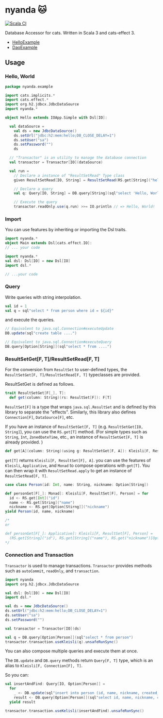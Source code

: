 # nyanda 🐱

[![Scala CI](https://github.com/tototoshi/nyanda/actions/workflows/scala.yml/badge.svg)](https://github.com/tototoshi/nyanda/actions/workflows/scala.yml)

Database Accessor for cats. Written in Scala 3 and cats-effect 3.

- [HelloExample](./example/src/main/scala/nyanda/example/HelloExample.scala)
- [DaoExample](./example/src/main/scala/nyanda/example/DaoExample.scala)

## Usage


### Hello, World

```scala
package nyanda.example

import cats.implicits.*
import cats.effect.*
import org.h2.jdbcx.JdbcDataSource
import nyanda.*

object Hello extends IOApp.Simple with Dsl[IO]:

  val dataSource =
    val ds = new JdbcDataSource()
    ds.setUrl("jdbc:h2:mem:hello;DB_CLOSE_DELAY=1")
    ds.setUser("sa")
    ds.setPassword("")
    ds

  // "Transactor" is an utility to manage the database connection
  val transactor = Transactor[IO](dataSource)

  val run =
    // Declare a instance of "ResultSetRead" Type class
    given ResultSetRead[IO, String] = ResultSetRead(RS.get[String]("hello"))

    // Declare a query
    val q: Query[IO, String] = DB.query[String](sql"select 'Hello, World!' as hello")

    // Execute the query
    transactor.readOnly.use(q.run) >>= IO.println // => Hello, World!
```

### Import

You can use features by inheriting or importing the Dsl traits.

```scala
import nyanda.*
object Main extends Dsl[cats.effect.IO]:
// ... your code
```

```scala
import nyanda.*
val dsl: Dsl[IO] = new Dsl[IO]
import dsl.*

// ...your code
```

### Query

Write queries with string interpolation.

```scala
val id = 1
val q = sql"select * from person where id = ${id}"
```

and execute the queries.

```scala
// Equivalent to java.sql.Connection#executeUpdate
DB.update(sql"create table ....")

// Equivalent to java.sql.Connection#executeQuery
DB.query[Option[String]](sql"select * from ....")
```

### ResultSetGet[F, T]/ResultSetRead[F, T]

For the conversion from `ResultSet` to user-defined types, the `ResultSetGet[F, T]/ResultSetRead[F, T]` typeclasses are provided.

ResultSetGet is defined as follows.

```scala
trait ResultSetGet[F[_], T]:
  def get(column: String)(rs: ResultSet[F]): F[T]
```

`ResultSet[F]` is a type that wraps `java.sql.ResultSet` and is defined by this library to separate the "effects". Similarly, this library also defines `Connection[F]`, `DataSource[F]`, etc.


If you have an instance of `ResultSetGet[F, T]` (e.g. `ResultSetGet[IO, String]`), you can use the `RS.get[T]` method. (For simple types such as `String`, `Int`, `ZonedDateTime`, etc., an instance of `ResultSetGet[F, T]` is already provided.
)

```scala
def get[A](column: String)(using g: ResultSetGet[F, A]): Kleisli[F, ResultSet[F], A]
```

`get[T]` returns `Kleisli[F, ResultSet[F], A]`. you can use the features of `Kleisli`, `Applicative`, and `Monad` to compose operations with `get[T]`.
 You can then wrap it with `ResultSetRead.apply` to get an instance of `ResultSetRead[F, T]`.

```scala
case class Person(id: Int, name: String, nickname: Option[String])

def personGet[F[_]: Monad]: Kleisli[F, ResultSet[F], Person] = for
  id <- RS.get[Int]("id")
  name <- RS.get[String]("name")
  nickname <- RS.get[Option[Stirng]]("nickname")
yield Person(id, name, nickname)

/*
or

def personGet[F[_]: Applicative]: Kleisli[F, ResultSet[F], Person] =
  (RS.get[String]("id"), RS.get[String]("name"), RS.get("nickname")[Option[String]).mapN(Person.apply)
*/
```

### Connection and Transaction

`Transactor` is used to manage transactions. `Transactor` provides methods such as `autoCommit`, `readOnly`, and `transaction`.

```scala
import nyanda
import org.h2.jdbcx.JdbcDataSource

val dsl: Dsl[IO] = new Dsl[IO]
import dsl.*

val ds = new JdbcDataSource()
ds.setUrl("jdbc:h2:mem:hello;DB_CLOSE_DELAY=1")
ds.setUser("sa")
ds.setPassword("")

val transactor = Transactor[IO](ds)

val q = DB.query[Option[Person]](sql"select * from person")
transactor.transaction.useKleisli(q).unsafeRunSync()
```

You can also compose multiple queries and execute them at once.

The `DB.update` and `DB.query` methods return `Query[F, T]` type, which is an alias to `Kleisli[F, Connection[F], T]`.

So you can:

```scala
val insertAndFind: Query[IO, Option[Person]] =
  for
    _ <- DB.update(sql"insert into person (id, name, nickname, created_at) values (${p.id}, ${p.name}, ${p.nickname}, ${p.createdAt})")
    result <- DB.query[Option[Person]](sql"select id, name, nickname, created_at from person where id = ${1}")
  yield result

transactor.transaction.useKelisli(insertAndFind).unsafeRunSync()
```
